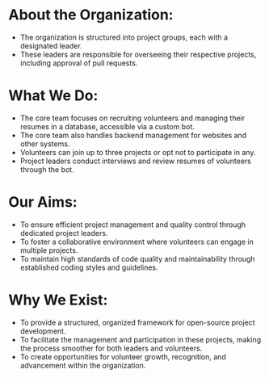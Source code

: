 # About the Organization:
- The organization is structured into project groups, each with a designated leader.
- These leaders are responsible for overseeing their respective projects, including approval of pull requests.

# What We Do:
- The core team focuses on recruiting volunteers and managing their resumes in a database, accessible via a custom bot.
- The core team also handles backend management for websites and other systems.
- Volunteers can join up to three projects or opt not to participate in any.
- Project leaders conduct interviews and review resumes of volunteers through the bot.

# Our Aims:
- To ensure efficient project management and quality control through dedicated project leaders.
- To foster a collaborative environment where volunteers can engage in multiple projects.
- To maintain high standards of code quality and maintainability through established coding styles and guidelines.

# Why We Exist:
- To provide a structured, organized framework for open-source project development.
- To facilitate the management and participation in these projects, making the process smoother for both leaders and volunteers.
- To create opportunities for volunteer growth, recognition, and advancement within the organization.
